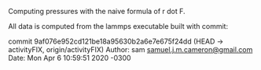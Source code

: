 Computing pressures with the naive formula of r dot F.

All data is computed from the lammps executable built with commit:

commit 9af076e952cd121be18a95630b2a6e7e675f24dd
(HEAD -> activityFIX, origin/activityFIX)
Author: sam <samuel.j.m.cameron@gmail.com>
Date:   Mon Apr 6 10:59:51 2020 -0300

